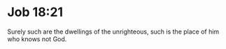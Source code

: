 # Job 18:21

Surely such are the dwellings of the unrighteous, such is the place of him who knows not God.
